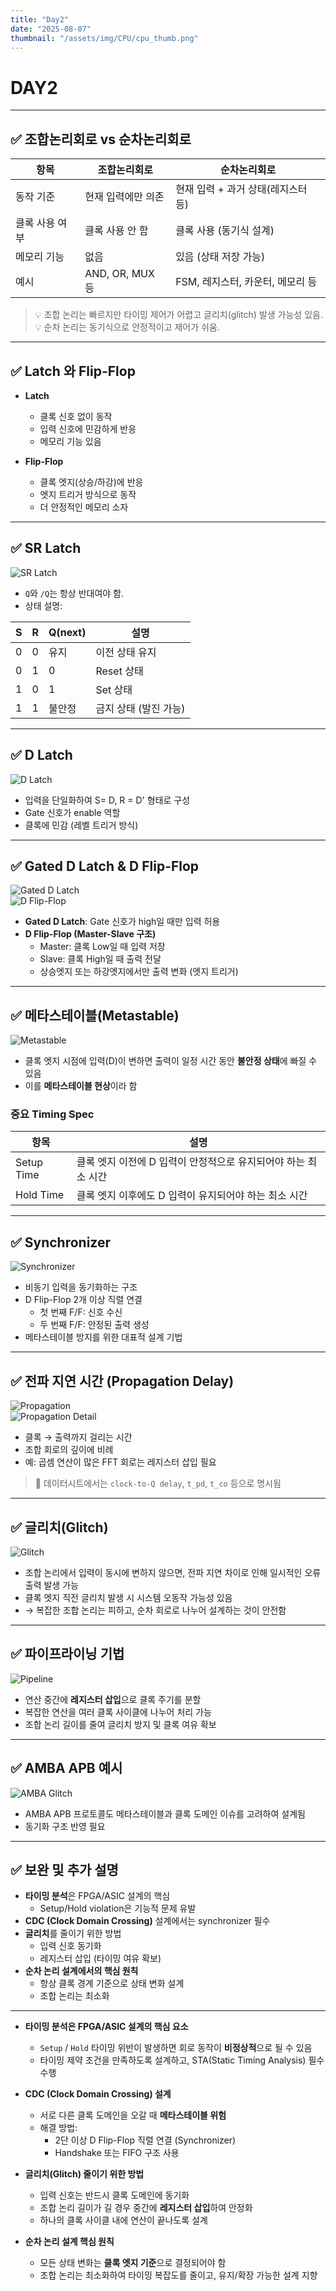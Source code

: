 ```yaml
---
title: "Day2"
date: "2025-08-07"
thumbnail: "/assets/img/CPU/cpu_thumb.png"
---
```


# DAY2

---

## ✅ 조합논리회로 vs 순차논리회로

| 항목             | 조합논리회로                                  | 순차논리회로                                   |
|------------------|-----------------------------------------------|-----------------------------------------------|
| 동작 기준        | 현재 입력에만 의존                            | 현재 입력 + 과거 상태(레지스터 등)             |
| 클록 사용 여부    | 클록 사용 안 함                               | 클록 사용 (동기식 설계)                         |
| 메모리 기능       | 없음                                          | 있음 (상태 저장 가능)                          |
| 예시             | AND, OR, MUX 등                               | FSM, 레지스터, 카운터, 메모리 등               |

> 💡 조합 논리는 빠르지만 타이밍 제어가 어렵고 글리치(glitch) 발생 가능성 있음.  
> 💡 순차 논리는 동기식으로 안정적이고 제어가 쉬움.

---

## ✅ Latch 와 Flip-Flop

- **Latch**
  - 클록 신호 없이 동작
  - 입력 신호에 민감하게 반응
  - 메모리 기능 있음

- **Flip-Flop**
  - 클록 엣지(상승/하강)에 반응
  - 엣지 트리거 방식으로 동작
  - 더 안정적인 메모리 소자

---

## ✅ SR Latch

![SR Latch](../../../../assets/img/CPU/srlatch.png)

- `Q`와 `/Q`는 항상 반대여야 함.
- 상태 설명:

| S | R | Q(next) | 설명         |
|---|---|---------|--------------|
| 0 | 0 | 유지     | 이전 상태 유지 |
| 0 | 1 | 0       | Reset 상태    |
| 1 | 0 | 1       | Set 상태      |
| 1 | 1 | 불안정  | 금지 상태 (발진 가능) |

---

## ✅ D Latch

![D Latch](../../../../assets/img/CPU/dlatch.png)

- 입력을 단일화하여 S= D, R = D' 형태로 구성
- Gate 신호가 enable 역할
- 클록에 민감 (레벨 트리거 방식)

---

## ✅ Gated D Latch & D Flip-Flop

![Gated D Latch](../../../../assets/img/CPU/gatedlatch.png)  
![D Flip-Flop](../../../../assets/img/CPU/glatcht.png)

- **Gated D Latch**: Gate 신호가 high일 때만 입력 허용
- **D Flip-Flop (Master-Slave 구조)**
  - Master: 클록 Low일 때 입력 저장
  - Slave: 클록 High일 때 출력 전달
  - 상승엣지 또는 하강엣지에서만 출력 변화 (엣지 트리거)

---

## ✅ 메타스테이블(Metastable)

![Metastable](../../../../assets/img/CPU/metastable.png)

- 클록 엣지 시점에 입력(D)이 변하면 출력이 일정 시간 동안 **불안정 상태**에 빠질 수 있음
- 이를 **메타스테이블 현상**이라 함

### 중요 Timing Spec

| 항목         | 설명 |
|--------------|------|
| Setup Time   | 클록 엣지 이전에 D 입력이 안정적으로 유지되어야 하는 최소 시간 |
| Hold Time    | 클록 엣지 이후에도 D 입력이 유지되어야 하는 최소 시간 |

---

## ✅ Synchronizer

![Synchronizer](../../../../assets/img/CPU/synchronizer.png)

- 비동기 입력을 동기화하는 구조
- D Flip-Flop 2개 이상 직렬 연결
  - 첫 번째 F/F: 신호 수신
  - 두 번째 F/F: 안정된 출력 생성
- 메타스테이블 방지를 위한 대표적 설계 기법

---

## ✅ 전파 지연 시간 (Propagation Delay)

![Propagation](../../../../assets/img/CPU/propagation.png)  
![Propagation Detail](../../../../assets/img/CPU/propa.png)

- 클록 → 출력까지 걸리는 시간
- 조합 회로의 깊이에 비례
- 예: 곱셈 연산이 많은 FFT 회로는 레지스터 삽입 필요

> 📌 데이터시트에서는 `clock-to-Q delay`, `t_pd`, `t_co` 등으로 명시됨

---

## ✅ 글리치(Glitch)

![Glitch](../../../../assets/img/CPU/glitch.png)

- 조합 논리에서 입력이 동시에 변하지 않으면, 전파 지연 차이로 인해 일시적인 오류 출력 발생 가능
- 클록 엣지 직전 글리치 발생 시 시스템 오동작 가능성 있음
- → 복잡한 조합 논리는 피하고, 순차 회로로 나누어 설계하는 것이 안전함

---

## ✅ 파이프라이닝 기법

![Pipeline](../../../../assets/img/CPU/sys.png)

- 연산 중간에 **레지스터 삽입**으로 클록 주기를 분할
- 복잡한 연산을 여러 클록 사이클에 나누어 처리 가능
- 조합 논리 길이를 줄여 글리치 방지 및 클록 여유 확보

---

## ✅ AMBA APB 예시

![AMBA Glitch](../../../../assets/img/CPU/amba_glitch.png)

- AMBA APB 프로토콜도 메타스테이블과 클록 도메인 이슈를 고려하여 설계됨
- 동기화 구조 반영 필요

---

## ✅ 보완 및 추가 설명

- **타이밍 분석**은 FPGA/ASIC 설계의 핵심
  - Setup/Hold violation은 기능적 문제 유발
- **CDC (Clock Domain Crossing)** 설계에서는 synchronizer 필수
- **글리치**를 줄이기 위한 방법
  - 입력 신호 동기화
  - 레지스터 삽입 (타이밍 여유 확보)
- **순차 논리 설계에서의 핵심 원칙**
  - 항상 클록 경계 기준으로 상태 변화 설계
  - 조합 논리는 최소화

---

- **타이밍 분석은 FPGA/ASIC 설계의 핵심 요소**
  - `Setup` / `Hold` 타이밍 위반이 발생하면 회로 동작이 **비정상적**으로 될 수 있음
  - 타이밍 제약 조건을 만족하도록 설계하고, STA(Static Timing Analysis) 필수 수행

- **CDC (Clock Domain Crossing) 설계**
  - 서로 다른 클록 도메인을 오갈 때 **메타스테이블 위험**
  - 해결 방법:
    - 2단 이상 D Flip-Flop 직렬 연결 (Synchronizer)
    - Handshake 또는 FIFO 구조 사용

- **글리치(Glitch) 줄이기 위한 방법**
  - 입력 신호는 반드시 클록 도메인에 동기화
  - 조합 논리 길이가 길 경우 중간에 **레지스터 삽입**하여 안정화
  - 하나의 클록 사이클 내에 연산이 끝나도록 설계

- **순차 논리 설계 핵심 원칙**
  - 모든 상태 변화는 **클록 엣지 기준**으로 결정되어야 함
  - 조합 논리는 최소화하여 타이밍 복잡도를 줄이고, 유지/확장 가능한 설계 지향
